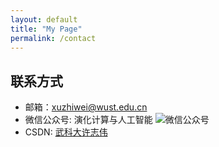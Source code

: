 ```yaml
---
layout: default
title: "My Page"
permalink: /contact
---
```


## 联系方式

- 邮箱：xuzhiwei@wust.edu.cn
- 微信公众号: 演化计算与人工智能
![微信公众号](/images/Wechat.png)
- CSDN: [武科大许志伟](https://xuzhiwei.blog.csdn.net/)